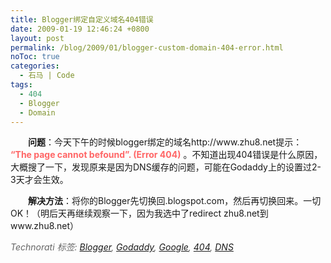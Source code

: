 ```yaml
---
title: Blogger绑定自定义域名404错误
date: 2009-01-19 12:46:24 +0800
layout: post
permalink: /blog/2009/01/blogger-custom-domain-404-error.html
noToc: true
categories:
  - 石马 | Code
tags:
  - 404
  - Blogger
  - Domain
---
```

<p style='text-indent: 2em;'>
  <strong>问题</strong>：今天下午的时候blogger绑定的域名http://www.zhu8.net提示： <strong><span style='color: rgb(255, 102, 102);'>&#8220;The page cannot befound&#8221;. (Error 404)</span></strong> 。不知道出现404错误是什么原因，大概搜了一下，发现原来是因为DNS缓存的问题，可能在Godaddy上的设置过2-3天才会生效。
</p>

<p style='text-indent: 2em;'>
  <strong>解决方法</strong>：将你的Blogger先切换回.blogspot.com，然后再切换回来。一切OK！（明后天再继续观察一下，因为我选中了redirect zhu8.net到 www.zhu8.net）
</p>

  
*<span style='color: rgb(102, 102, 102);'>Technorati 标签: <a href='http://technorati.com/tag/Blogger' class='performancingtags' rel='tag'>Blogger</a>, <a href='http://technorati.com/tag/Godaddy' class='performancingtags' rel='tag'>Godaddy</a>, <a href='http://technorati.com/tag/Google' class='performancingtags' rel='tag'>Google</a>, <a href='http://technorati.com/tag/404' class='performancingtags' rel='tag'>404</a>, <a href='http://technorati.com/tag/DNS' class='performancingtags' rel='tag'>DNS</a></span>*